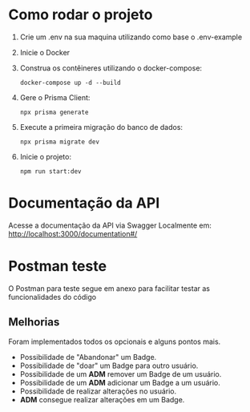 # Como rodar o projeto

1. Crie um .env na sua maquina utilizando como base o .env-example

2. Inicie o Docker

3. Construa os contêineres utilizando o docker-compose:

   ```shell
   docker-compose up -d --build
   ```

4. Gere o Prisma Client:

   ```shell
   npx prisma generate
   ```

5. Execute a primeira migração do banco de dados:

   ```shell
   npx prisma migrate dev
   ```

6. Inicie o projeto:
   ```shell
   npm run start:dev
   ```

# Documentação da API
Acesse a documentação da API via Swagger Localmente em:
[http://localhost:3000/documentation#/](http://localhost:3000/documentation#/)


# Postman teste

O Postman para teste segue em anexo para facilitar testar as funcionalidades do código

## Melhorias

Foram implementados todos os opcionais e alguns pontos mais.

 - Possibilidade de "Abandonar" um Badge.
 - Possibilidade de "doar" um Badge para outro usuário.
 - Possibilidade de um **ADM** remover um Badge de um usuário.
 - Possibilidade de um **ADM** adicionar um Badge a um usuário.
 - Possibilidade de realizar alterações no usuário.
 - **ADM** consegue realizar alterações em um Badge.
